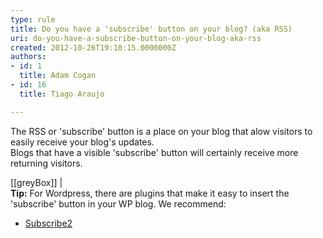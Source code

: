 ```yaml
---
type: rule
title: Do you have a 'subscribe' button on your blog? (aka RSS)
uri: do-you-have-a-subscribe-button-on-your-blog-aka-rss
created: 2012-10-26T19:10:15.0000000Z
authors:
- id: 1
  title: Adam Cogan
- id: 16
  title: Tiago Araujo

---
```


The RSS or 'subscribe' button is a place on your blog that alow visitors to easily receive your blog's updates.  
Blogs that have a visible 'subscribe' button will certainly receive more returning visitors.

[[greyBox]]
| <br>
**Tip:**  For Wordpress, there are plugins that make it easy to insert the 'subscribe' button in your WP blog. We recommend:

- [Subscribe2](http&#58;//subscribe2.wordpress.com/)
